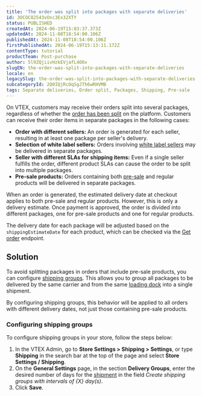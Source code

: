 ```yaml
---
title: 'The order was split into packages with separate deliveries'
id: 3OCOC82543vOsc3Ex32XTY
status: PUBLISHED
createdAt: 2024-06-19T15:03:37.373Z
updatedAt: 2024-11-08T18:54:00.106Z
publishedAt: 2024-11-08T18:54:00.106Z
firstPublishedAt: 2024-06-19T15:13:11.172Z
contentType: tutorial
productTeam: Post-purchase
author: 5l9ZQjiivHzkEVjafL4O6v
slugEN: the-order-was-split-into-packages-with-separate-deliveries
locale: en
legacySlug: the-order-was-split-into-packages-with-separate-deliveries
subcategoryId: 2Q0IQjRcOqSgJTh6wRHVMB
tags: Separate deliveries, Order split, Packages, Shipping, Pre-sale
---
```


On VTEX, customers may receive their orders split into several packages, regardless of whether the [order has been split](/en/tutorial/divisao-de-pedidos-e-divisao-de-entregas--jQvzA6QgSd51e2p6bthoV) on the platform. Customers can receive their order items in separate packages in the following cases:

* **Order with different sellers:** An order is generated for each seller, resulting in at least one package per seller's delivery.
* **Selection of white label sellers:** Orders involving [white label sellers](/en/tutorial/selecao-de-sellers-white-label--3MemNQ4pKkWCpMdzI27AHa) may be delivered in separate packages.
* **Seller with different SLAs for shipping items:** Even if a single seller fulfills the order, different product SLAs can cause the order to be split into multiple packages.
* **Pre-sale products:** Orders containing both [pre-sale](/en/tutorial/cadastrar-um-produto-para-pre-venda--4o6cUJ4gIg0MQWW8WfN34K) and regular products will be delivered in separate packages.

When an order is generated, the estimated delivery date at checkout applies to both pre-sale and regular products. However, this is only a delivery estimate. Once payment is approved, the order is divided into different packages, one for pre-sale products and one for regular products. 

The delivery date for each package will be adjusted based on the `shippingEstimateDate` for each product, which can be checked via the [Get order](https://developers.vtex.com/docs/api-reference/orders-api#get-/api/oms/pvt/orders/-orderId-) endpoint.

## Solution

To avoid splitting packages in orders that include pre-sale products, you can configure [shipping groups](/en/tutorial/como-funciona-a-remessa). This allows you to group all packages to be delivered by the same carrier and from the same [loading dock](/en/tutorial/doca--5DY8xHEjOLYDVL41Urd5qj) into a single shipment.

<div class="alert alert-danger">
By configuring shipping groups, this behavior will be applied to all orders with different delivery dates, not just those containing pre-sale products.
</div>

### Configuring shipping groups

To configure shipping groups in your store, follow the steps below: 

1. In the VTEX Admin, go to **Store Settings > Shipping > Settings**, or type **Shipping** in the search bar at the top of the page and select **Store Settings / Shipping**.
2. On the **General Settings** page, in the section **Delivery Groups**, enter the desired number of days for the [shipment](/en/tutorial/como-funciona-a-remessa) in the field _Create shipping groups with intervals of {X} day(s)_.
3. Click **Save**.